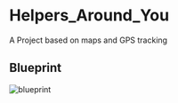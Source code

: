 # Helpers_Around_You
A Project based on maps and GPS tracking
## Blueprint
![blueprint](https://user-images.githubusercontent.com/75569185/158052855-7de6f21b-161f-4425-b953-3aff355b0cc5.png)
